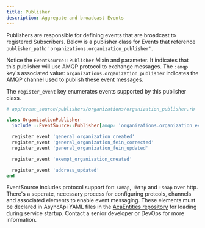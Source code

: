 ```yaml
---
title: Publisher
description: Aggregate and broadcast Events
---
```


Publishers are responsible for defining events that are broadcast to registered Subscribers. Below is a publisher class for Events that reference `publisher_path`: `'organizations.organization_publisher'`.

Notice the `EventSource::Publisher` Mixin and parameter. It indicates that this publisher will use AMQP protocol to exchange messages. The `:amqp` key's associated value: `organizations.organization_publisher` indicates the AMQP channel used to publish these event messages.

The `register_event` key enumerates events supported by this publisher class.

<!-- prettier_ignore_start -->

```ruby
# app/event_source/publishers/organizations/organization_publisher.rb

class OrganizationPublisher
  include ::EventSource::Publisher[amqp: 'organizations.organization_events']

  register_event 'general_organization_created'
  register_event 'general_organization_fein_corrected'
  register_event 'general_organization_fein_updated'

  register_event 'exempt_organization_created'

  register_event 'address_updated'
end
```

<!-- prettier_ignore_end -->

EventSource includes protocol support for: `:amap`, `:http` and `:soap` over http. There's a seperate, necessary process for configuring protcols, channels and associated elements to enable event messaging. These elements must be declared in AsyncApi YAML files in the [AcaEntities repository](https://github.com/dchbx/aca_entities) for loading during service startup. Contact a senior developer or DevOps for more information.

